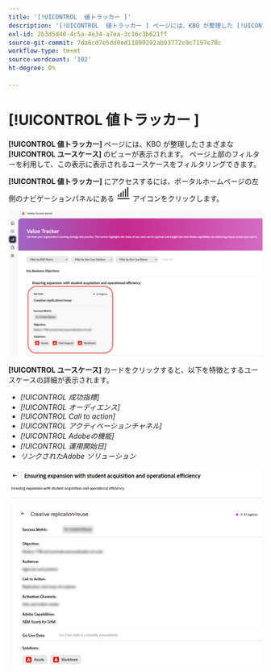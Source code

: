 ```yaml
---
title: '[!UICONTROL  値トラッカー ]'
description: '[!UICONTROL  値トラッカー ] ページには、KBO が整理した [!UICONTROL  ユースケース ] のビューが表示されます。'
exl-id: 2b3d5d40-4c5a-4e34-a7ea-3c16c3b621ff
source-git-commit: 7da6cd7e5dd0ed11809292ab03772c9c7197e78c
workflow-type: tm+mt
source-wordcount: '102'
ht-degree: 0%

---
```


# [!UICONTROL  値トラッカー ]

**[!UICONTROL 値トラッカー]** ページには、KBO が整理したさまざまな **[!UICONTROL ユースケース]** のビューが表示されます。 ページ上部のフィルターを利用して、この表示に表示されるユースケースをフィルタリングできます。

**[!UICONTROL 値トラッカー]** にアクセスするには、ポータルホームページの左側のナビゲーションパネルにある ![value-tracker-icon](/help/adobe-success-portal/assets/value-tracker-icon.png) アイコンをクリックします。

![value-tracker-landing-page](/help/adobe-success-portal/assets/value-tracker-landing-page.png)

**[!UICONTROL ユースケース]** カードをクリックすると、以下を特徴とするユースケースの詳細が表示されます。

* *[!UICONTROL 成功指標]*
* *[!UICONTROL オーディエンス]*
* *[!UICONTROL Call to action]*
* *[!UICONTROL アクティベーションチャネル]*
* *[!UICONTROL Adobeの機能]*
* *[!UICONTROL 運用開始日]*
* *リンクされたAdobe ソリューション*

![value-tracker-use-case-example](/help/adobe-success-portal/assets/value-tracker-use-case-example.png)
